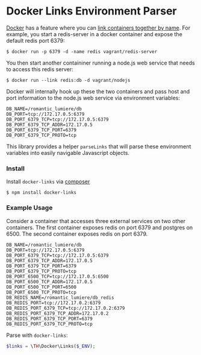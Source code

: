 # Docker Links Environment Parser

[Docker](http://www.docker.io/) has a feature where you can [link containers together by name](http://docs.docker.io/en/latest/use/working_with_links_names/). For example, you start a redis-server in a docker container and expose the default redis port 6379:

    $ docker run -p 6379 -d -name redis vagrant/redis-server

You then start another containiner running a node.js web service that needs to access this redis server:

    $ docker run --link redis:db -d vagrant/nodejs
  
Docker will internally hook up these the two containers and pass host and port information to the node.js web service via environment variables:

    DB_NAME=/romantic_lumiere/db
    DB_PORT=tcp://172.17.0.5:6379
    DB_PORT_6379_TCP=tcp://172.17.0.5:6379
    DB_PORT_6379_TCP_ADDR=172.17.0.5
    DB_PORT_6379_TCP_PORT=6379
    DB_PORT_6379_TCP_PROTO=tcp
    
This library provides a helper `parseLinks` that will parse these environment variables into easily navigable Javascript objects.

### Install

Install `docker-links` via [composer](https://getcomposer.org/)

    $ npm install docker-links

### Example Usage

Consider a container that accesses three external services on two other containers. The first container exposes redis on port 6379 and postgres on 6500. The second container exposes redis on port 6379.

    DB_NAME=/romantic_lumiere/db
    DB_PORT=tcp://172.17.0.5:6379
    DB_PORT_6379_TCP=tcp://172.17.0.5:6379
    DB_PORT_6379_TCP_ADDR=172.17.0.5
    DB_PORT_6379_TCP_PORT=6379
    DB_PORT_6379_TCP_PROTO=tcp
    DB_PORT_6500_TCP=tcp://172.17.0.5:6500
    DB_PORT_6500_TCP_ADDR=172.17.0.5
    DB_PORT_6500_TCP_PORT=6500
    DB_PORT_6500_TCP_PROTO=tcp
    DB_REDIS_NAME=/romantic_lumiere/db_redis
    DB_REDIS_PORT=tcp://172.17.0.2:6379
    DB_REDIS_PORT_6379_TCP=tcp://172.17.0.2:6379
    DB_REDIS_PORT_6379_TCP_ADDR=172.17.0.2
    DB_REDIS_PORT_6379_TCP_PORT=6379
    DB_REDIS_PORT_6379_TCP_PROTO=tcp

Parse with `docker-links`:

```php
$links = \TH\Docker\Links($_ENV);
```
    
<!-- Links is then the following object:

```js
{
  "db": {
    "port": 6379,
    "hostname": "172.17.0.5",
    "url": "tcp://172.17.0.5:6379",
    "proto": "tcp",
    "name": "romantic_lumiere/db",
    "tcp": {
      "6379": {
        "hostname": "172.17.0.5",
        "url": "tcp://172.17.0.5:6379"
      },
      "6500": {
        "hostname": "172.17.0.5",
        "url": "tcp://172.17.0.5:6500"
      }
    }
  },
  "db_redis": {
    "port": 6379,
    "hostname": "172.17.0.2",
    "url": "tcp://172.17.0.2:6379",
    "proto": "tcp",
    "name": "romantic_lumiere/db_redis",
    "tcp": {
      "6379": {
        "hostname": "172.17.0.2",
        "url": "tcp://172.17.0.2:6379"
      }
    }
  }
}
```
 -->
